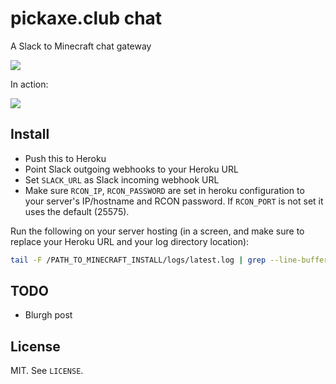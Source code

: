 # pickaxe.club chat

A Slack to Minecraft chat gateway

![](https://raw.githubusercontent.com/qrush/pickaxechat/master/screenshot.png)

In action:

![](https://raw.githubusercontent.com/qrush/pickaxechat/master/gateway.gif)

## Install

* Push this to Heroku
* Point Slack outgoing webhooks to your Heroku URL
* Set `SLACK_URL` as Slack incoming webhook URL
* Make sure `RCON_IP`, `RCON_PASSWORD` are set in heroku configuration to your server's IP/hostname and RCON password. If `RCON_PORT` is not set it uses the default (25575).

Run the following on your server hosting (in a screen, and make sure to replace your Heroku URL and your log directory location):

``` sh
tail -F /PATH_TO_MINECRAFT_INSTALL/logs/latest.log | grep --line-buffered ": <" | while read x ; do echo -ne $x | curl -X POST -d @- https://YOUR_HEROKU_URL.herokuapp.com/minecraft/hook ; done
```

## TODO

* Blurgh post

## License

MIT. See `LICENSE`.
